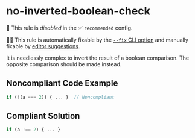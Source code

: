 # no-inverted-boolean-check

🚫 This rule is _disabled_ in the ✅ `recommended` config.

🔧💡 This rule is automatically fixable by the [`--fix` CLI option](https://eslint.org/docs/latest/user-guide/command-line-interface#--fix) and manually fixable by [editor suggestions](https://eslint.org/docs/developer-guide/working-with-rules#providing-suggestions).

<!-- end auto-generated rule header -->

It is needlessly complex to invert the result of a boolean comparison. The opposite comparison should be made instead.

## Noncompliant Code Example

```javascript
if (!(a === 2)) { ... }  // Noncompliant
```

## Compliant Solution

```javascript
if (a !== 2) { ... }
```

